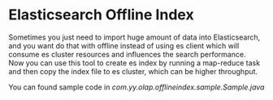 # Elasticsearch Offline Index

Sometimes you just need to import huge amount of data into Elasticsearch, and you want do that with offline instead of using es client which will consume es cluster resources and influences the search performance.  
Now you can use this tool to create es index by running a map-reduce task and then copy the index file to es cluster, which can be higher throughput.

You can found sample code in *com.yy.olap.offlineindex.sample.Sample.java*
